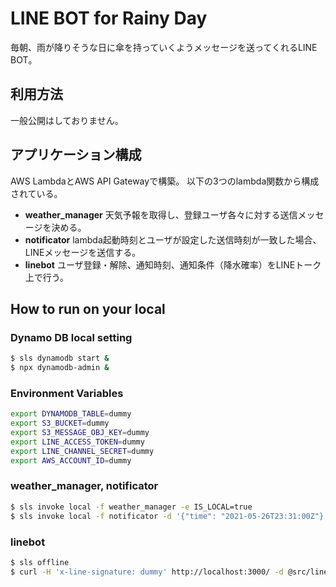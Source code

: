 # LINE BOT for Rainy Day
毎朝、雨が降りそうな日に傘を持っていくようメッセージを送ってくれるLINE BOT。

## 利用方法
一般公開はしておりません。

## アプリケーション構成
AWS LambdaとAWS API Gatewayで構築。
以下の3つのlambda関数から構成されている。

- **weather_manager**
天気予報を取得し、登録ユーザ各々に対する送信メッセージを決める。
- **notificator**
lambda起動時刻とユーザが設定した送信時刻が一致した場合、LINEメッセージを送信する。
- **linebot**
ユーザ登録・解除、通知時刻、通知条件（降水確率）をLINEトーク上で行う。


## How to run on your local

### Dynamo DB local setting

```sh
$ sls dynamodb start &
$ npx dynamodb-admin &
```

### Environment Variables

```sh
export DYNAMODB_TABLE=dummy
export S3_BUCKET=dummy
export S3_MESSAGE_OBJ_KEY=dummy
export LINE_ACCESS_TOKEN=dummy
export LINE_CHANNEL_SECRET=dummy
export AWS_ACCOUNT_ID=dummy
```

### weather_manager, notificator

```sh
$ sls invoke local -f weather_manager -e IS_LOCAL=true
$ sls invoke local -f notificator -d '{"time": "2021-05-26T23:31:00Z"}' -e IS_LOCAL=true
```

### linebot

```sh
$ sls offline
$ curl -H 'x-line-signature: dummy' http://localhost:3000/ -d @src/linebot/testdata.json
```
